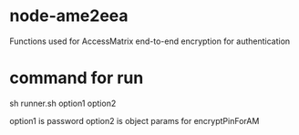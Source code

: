 # node-ame2eea
Functions used for AccessMatrix end-to-end encryption for authentication

# command for run
sh runner.sh option1 option2

option1 is password
option2 is object params for encryptPinForAM
